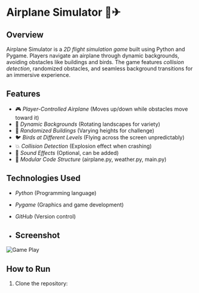 # Airplane Simulator 🚀✈

## Overview
Airplane Simulator is a *2D flight simulation game* built using Python and Pygame. Players navigate an airplane through dynamic backgrounds, avoiding obstacles like buildings and birds. The game features *collision detection*, randomized obstacles, and seamless background transitions for an immersive experience.

## Features
- 🎮 *Player-Controlled Airplane* (Moves up/down while obstacles move toward it)
- 🌆 *Dynamic Backgrounds* (Rotating landscapes for variety)
- 🏢 *Randomized Buildings* (Varying heights for challenge)
- 🐦 *Birds at Different Levels* (Flying across the screen unpredictably)
- 💥 *Collision Detection* (Explosion effect when crashing)
- 🎵 *Sound Effects* (Optional, can be added)
- 🔧 *Modular Code Structure* (airplane.py, weather.py, main.py)

## Technologies Used
- *Python* (Programming language)
- *Pygame* (Graphics and game development)
- *GitHub* (Version control)

- ## Screenshot

![Game Play](screenshot.jpg)

## How to Run
1. Clone the repository:
